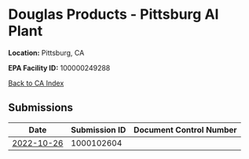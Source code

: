# Douglas Products - Pittsburg AI Plant

**Location:** Pittsburg, CA

**EPA Facility ID:** 100000249288

[Back to CA Index](../../index.md)

## Submissions

| Date | Submission ID | Document Control Number |
|------|--------------|-------------------------|
| [2022-10-26](submissions/1000102604.md) | 1000102604 |  |
